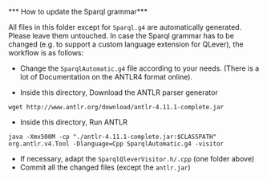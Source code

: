 *** How to update the Sparql grammar***

All files in this folder except for `Sparql.g4` are automatically generated.
Please leave them untouched. In case the Sparql grammar has to be changed (e.g. to support
a custom language extension for QLever),
the workflow is as follows:

* Change the `SparqlAutomatic.g4` file according to your needs.
  (There is a lot of Documentation on the ANTLR4 format online).
  
* Inside this directory, Download the ANTLR parser generator
```
wget http://www.antlr.org/download/antlr-4.11.1-complete.jar
```
* Inside this directory, Run ANTLR
```
java -Xmx500M -cp "./antlr-4.11.1-complete.jar:$CLASSPATH" org.antlr.v4.Tool -Dlanguage=Cpp SparqlAutomatic.g4 -visitor
```

* If necessary, adapt the `SparqlQleverVisitor.h/.cpp` (one folder above)
* Commit all the changed files (except the `antlr.jar`)
